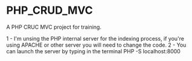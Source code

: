 # PHP_CRUD_MVC
A PHP CRUC MVC project for training.

1 - I'm unsing the PHP internal server for the indexing process, if you're using APACHE or other server you will need to change the code.
2 - You can launch the server by typing in the terminal PHP -S localhost:8000
